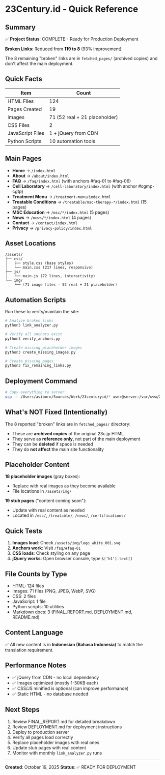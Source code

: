 # 23Century.id - Quick Reference

## Summary

✅ **Project Status**: COMPLETE - Ready for Production Deployment

**Broken Links**: Reduced from **119 to 8** (93% improvement)

The 8 remaining "broken" links are in `fetched_pages/` (archived copies) and don't affect the main deployment.

## Quick Facts

| Item | Count |
|------|-------|
| HTML Files | 124 |
| Pages Created | 19 |
| Images | 71 (52 real + 21 placeholder) |
| CSS Files | 2 |
| JavaScript Files | 1 + jQuery from CDN |
| Python Scripts | 10 automation tools |

## Main Pages

- **Home** → `/index.html`
- **About** → `/about/index.html`
- **FAQ** → `/faq/index.html` (with anchors #faq-01 to #faq-06)
- **Cell Laboratory** → `/cell-laboratory/index.html` (with anchor #cgmp-cgtp)
- **Treatment Menu** → `/treatment-menu/index.html`
- **Treatable Conditions** → `/treatable/msc-therapy-*/index.html` (15 pages)
- **MSC Education** → `/msc/*/index.html` (5 pages)
- **News** → `/news/*/index.html` (4 pages)
- **Contact** → `/contact/index.html`
- **Privacy** → `/privacy-policy/index.html`

## Asset Locations

```
/assets/
├── css/
│   ├── style.css (base styles)
│   └── main.css (217 lines, responsive)
├── js/
│   └── main.js (72 lines, interactivity)
└── img/
    └── (71 image files - 52 real + 21 placeholder)
```

## Automation Scripts

Run these to verify/maintain the site:

```bash
# Analyze broken links
python3 link_analyzer.py

# Verify all anchors exist
python3 verify_anchors.py

# Create missing placeholder images
python3 create_missing_images.py

# Create missing pages
python3 fix_remaining_links.py
```

## Deployment Command

```bash
# Copy everything to server
scp -r /Users/asiboro/Sources/Work/23centuryid/* user@server:/var/www/23century.id/
```

## What's NOT Fixed (Intentionally)

The 8 reported "broken" links are in `fetched_pages/` directory:

- These are **archived copies** of the original 23c.jp HTML
- They serve as **reference only**, not part of the main deployment
- They can be **deleted** if space is needed
- They do **not affect** the main site functionality

## Placeholder Content

**18 placeholder images** (gray boxes):
- Replace with real images as they become available
- File locations in `/assets/img/`

**19 stub pages** ("content coming soon"):
- Update with real content as needed
- Located in `/msc/`, `/treatable/`, `/news/`, `/certifications/`

## Quick Tests

1. **Images load**: Check `/assets/img/logo_white_001.svg`
2. **Anchors work**: Visit `/faq/#faq-01`
3. **CSS loads**: Check styling on any page
4. **jQuery works**: Open browser console, type `$('h1').text()`

## File Counts by Type

- HTML: 124 files
- Images: 71 files (PNG, JPEG, WebP, SVG)
- CSS: 2 files
- JavaScript: 1 file
- Python scripts: 10 utilities
- Markdown docs: 3 (FINAL_REPORT.md, DEPLOYMENT.md, README.md)

## Content Language

✅ All new content is in **Indonesian (Bahasa Indonesia)** to match the translation requirement.

## Performance Notes

- ✅ jQuery from CDN - no local dependency
- ✅ Images optimized (mostly 1-50KB each)
- ✅ CSS/JS minified is optional (can improve performance)
- ✅ Static HTML - no database needed

## Next Steps

1. Review FINAL_REPORT.md for detailed breakdown
2. Review DEPLOYMENT.md for deployment instructions
3. Deploy to production server
4. Verify all pages load correctly
5. Replace placeholder images with real ones
6. Update stub pages with real content
7. Monitor with monthly `link_analyzer.py` runs

---

**Created**: October 19, 2025
**Status**: ✅ READY FOR DEPLOYMENT
